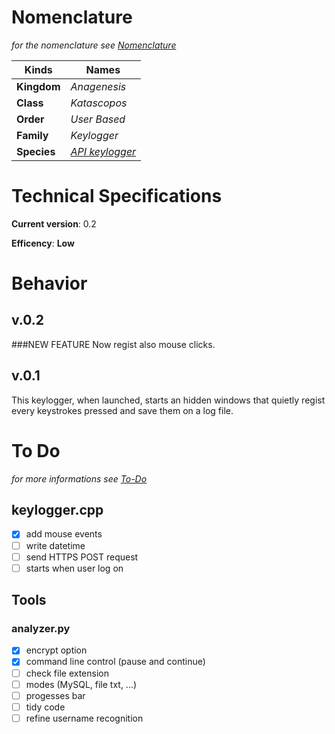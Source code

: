 # Nomenclature
*for the nomenclature see [Nomenclature](../../../../nomenclature.md)*

| Kinds       | Names        |
|-------------|--------------|
| **Kingdom** | *Anagenesis* |
| **Class**   | *Katascopos* |
| **Order**   | *User Based* |
| **Family**  | *Keylogger*  |
| **Species** | [*API keylogger*](https://en.wikipedia.org/wiki/Keystroke_logging#Software-based_keyloggers) |

# Technical Specifications
**Current version**: 0.2

**Efficency**: **Low**

# Behavior
## v.0.2
###NEW FEATURE
Now regist also mouse clicks.

## v.0.1
This keylogger, when launched, starts an hidden windows that quietly regist every keystrokes pressed and save them on a log file.


# To Do
*for more informations see [*To-Do*](../../../../../to-do.md)*
## keylogger.cpp
* [X] add mouse events
* [ ] write datetime
* [ ] send HTTPS POST request
* [ ] starts when user log on

## Tools
### analyzer.py
* [x] encrypt option
* [x] command line control (pause and continue)
* [ ] check file extension
* [ ] modes (MySQL, file txt, ...)
* [ ] progesses bar
* [ ] tidy code
* [ ] refine username recognition
